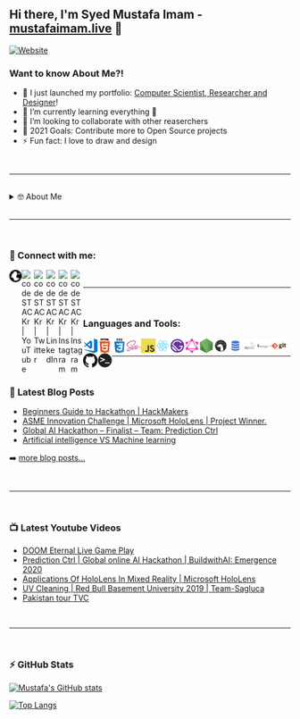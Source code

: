## Hi there, I'm Syed Mustafa Imam - [mustafaimam.live][website] 👋

[![Website](https://img.shields.io/website?label=SMustafaImam.com&style=for-the-badge&url=https://i0.wp.com/mustafaimam.live/wp-content/uploads/2020/08/cropped-Logo-Syed-Mustafa-Imam.png?fit=909%2C337&ssl=1)](https://mustafaimam.live/)

### Want to know About Me?!

- 🔭 I just launched my portfolio: [Computer Scientist, Researcher and Designer][website]!
- 🌱 I’m currently learning everything 🤣
- 👯 I’m looking to collaborate with other reaserchers
- 🥅 2021 Goals: Contribute more to Open Source projects
- ⚡ Fun fact: I love to draw and design  
<br>
<hr>
<br>

<details>
   <summary>🤓 About Me</summary>
I am currently enrolled in my 6th semester of Bachelors of Computer Science with CGPA 3.88 from SZABIST Karachi, Pakistan. I have also completed my Artificial Intelligence nano degree from Udacity and Deep Neural Network specialization from deeplearing.ai by Andrew Ng. Along with that, I am also studying Machine learning from Stanford University.

Being an aspiring Computer Scientist, I am always ingeniously looking to solve real-world problems using Artificial Intelligence, IoT & Mixed Reality using Microsoft HoloLens. Recently I have participated in #BuildwithAI Global Hackaton by Hackmakers, in which I got 4th position among 75+ countries and 4,000+ total competitors around the world.

I am also a highly creative and multi-talented Graphic Designer and Web Developer with vast experience in multimedia, marketing, and print design.
  
</details>
<br>
<hr>
<br>

### 🤙 Connect with me:

[<img align="left" alt="codeSTACKr.com" width="22px" src="https://raw.githubusercontent.com/iconic/open-iconic/master/svg/globe.svg" />][website]
[<img align="left" alt="codeSTACKr | YouTube" width="22px" src="https://cdn.jsdelivr.net/npm/simple-icons@v3/icons/youtube.svg" />][youtube]
[<img align="left" alt="codeSTACKr | Twitter" width="22px" src="https://cdn.jsdelivr.net/npm/simple-icons@v3/icons/twitter.svg" />][twitter]
[<img align="left" alt="codeSTACKr | LinkedIn" width="22px" src="https://cdn.jsdelivr.net/npm/simple-icons@v3/icons/linkedin.svg" />][linkedin]
[<img align="left" alt="codeSTACKr | Instagram" width="22px" src="https://cdn.jsdelivr.net/npm/simple-icons@v3/icons/instagram.svg" />][instagram]
[<img align="left" alt="codeSTACKr | Instagram" width="22px" src="https://cdn.jsdelivr.net/npm/simple-icons@v3/icons/facebook.svg" />][facebook]

<br>
<hr>
<br>

### Languages and Tools:

[<img align="left" alt="Visual Studio Code" width="26px" src="https://raw.githubusercontent.com/github/explore/80688e429a7d4ef2fca1e82350fe8e3517d3494d/topics/visual-studio-code/visual-studio-code.png" />][webdevplaylist]
[<img align="left" alt="HTML5" width="26px" src="https://raw.githubusercontent.com/github/explore/80688e429a7d4ef2fca1e82350fe8e3517d3494d/topics/html/html.png" />][webdevplaylist]
[<img align="left" alt="CSS3" width="26px" src="https://raw.githubusercontent.com/github/explore/80688e429a7d4ef2fca1e82350fe8e3517d3494d/topics/css/css.png" />][cssplaylist]
[<img align="left" alt="Sass" width="26px" src="https://raw.githubusercontent.com/github/explore/80688e429a7d4ef2fca1e82350fe8e3517d3494d/topics/sass/sass.png" />][cssplaylist]
[<img align="left" alt="JavaScript" width="26px" src="https://raw.githubusercontent.com/github/explore/80688e429a7d4ef2fca1e82350fe8e3517d3494d/topics/javascript/javascript.png" />][jsplaylist]
[<img align="left" alt="React" width="26px" src="https://raw.githubusercontent.com/github/explore/80688e429a7d4ef2fca1e82350fe8e3517d3494d/topics/react/react.png" />][reactplaylist]
[<img align="left" alt="Gatsby" width="26px" src="https://raw.githubusercontent.com/github/explore/e94815998e4e0713912fed477a1f346ec04c3da2/topics/gatsby/gatsby.png" />][webdevplaylist]
[<img align="left" alt="GraphQL" width="26px" src="https://raw.githubusercontent.com/github/explore/80688e429a7d4ef2fca1e82350fe8e3517d3494d/topics/graphql/graphql.png" />][webdevplaylist]
[<img align="left" alt="Node.js" width="26px" src="https://raw.githubusercontent.com/github/explore/80688e429a7d4ef2fca1e82350fe8e3517d3494d/topics/nodejs/nodejs.png" />][webdevplaylist]
[<img align="left" alt="Deno" width="26px" src="https://raw.githubusercontent.com/github/explore/361e2821e2dea67711cde99c9c40ed357061cf27/topics/deno/deno.png" />][webdevplaylist]
[<img align="left" alt="SQL" width="26px" src="https://raw.githubusercontent.com/github/explore/80688e429a7d4ef2fca1e82350fe8e3517d3494d/topics/sql/sql.png" />][webdevplaylist]
[<img align="left" alt="MySQL" width="26px" src="https://raw.githubusercontent.com/github/explore/80688e429a7d4ef2fca1e82350fe8e3517d3494d/topics/mysql/mysql.png" />][webdevplaylist]
[<img align="left" alt="MongoDB" width="26px" src="https://raw.githubusercontent.com/github/explore/80688e429a7d4ef2fca1e82350fe8e3517d3494d/topics/mongodb/mongodb.png" />][webdevplaylist]
[<img align="left" alt="Git" width="26px" src="https://raw.githubusercontent.com/github/explore/80688e429a7d4ef2fca1e82350fe8e3517d3494d/topics/git/git.png" />][webdevplaylist]
[<img align="left" alt="GitHub" width="26px" src="https://raw.githubusercontent.com/github/explore/78df643247d429f6cc873026c0622819ad797942/topics/github/github.png" />][webdevplaylist]
[<img align="left" alt="Terminal" width="26px" src="https://raw.githubusercontent.com/github/explore/80688e429a7d4ef2fca1e82350fe8e3517d3494d/topics/terminal/terminal.png" />][webdevplaylist]

<br>
<hr>
<br>


### 📕 Latest Blog Posts

<!-- BLOG-POST-LIST:START -->
- [Beginners Guide to Hackathon | HackMakers](https://mustafaimam.live/what-is-hackathon-guide/)
- [ASME Innovation Challenge | Microsoft HoloLens | Project Winner.](https://mustafaimam.live/virtual-labs-asme-innovation-challenge-winner-syed-mustafa-imam/)
- [Global AI Hackathon – Finalist – Team: Prediction Ctrl](https://mustafaimam.live/globalaihackathon-team-prediction-ctrl/)
- [Artificial intelligence VS Machine learning](https://mustafaimam.live/artificial-intelligence-vs-machine-learning-ai-vs-ml/)
<!-- BLOG-POST-LIST:END -->
➡️ [more blog posts...](https://mustafaimam.live/seyd-mustafa-imam-blog/)

<br>
<hr>
<br>

### 📺 Latest Youtube Videos
<!-- YOUTUBE:START -->
- [DOOM Eternal Live Game Play](https://www.youtube.com/watch?v=rSyrshsnAh0)
- [Prediction Ctrl | Global online AI Hackathon | BuildwithAI: Emergence 2020](https://www.youtube.com/watch?v=RwUVMNVht2g)
- [Applications Of HoloLens In Mixed Reality | Microsoft HoloLens](https://www.youtube.com/watch?v=3N7eHTL5erc)
- [UV Cleaning | Red Bull Basement University 2019  | Team-Sagluca](https://www.youtube.com/watch?v=gImuoAD_Ja4)
- [Pakistan tour TVC](https://www.youtube.com/watch?v=1ELDqF2Cg28)
<!-- YOUTUBE:END -->

<br>
<hr>
<br>

### ⚡ GitHub Stats

<!-- <img align="left" alt="SyedMustafaImam's GitHub Stats" src="https://github-readme-stats.SyedMustafaImam.vercel.app/api?username=SyedMustafaImam&show_icons=true&hide_border=true&count_private=true" /> -->

[![Mustafa's GitHub stats](https://github-readme-stats.vercel.app/api?username=SyedMustafaImam&count_private=true&hide=prs,issues,contribs)](https://github.com/SyedMustafaImam/github-readme-stats)



[![Top Langs](https://github-readme-stats.vercel.app/api/top-langs/?username=SyedMustafaImam&layout=compactcount_private=true)](https://github.com/SyedMustafaImam/github-readme-stats)


[website]: https://mustafaimam.live/
[twitter]: https://twitter.com/MustafaimamLive
[youtube]: https://www.youtube.com/channel/UCqHoTWr15EI3gPv5CyaREtw?view_as=subscriber
[instagram]: https://www.instagram.com/mustafaimam.live/
[facebook]: https://www.facebook.com/mustafaimam.live/
[linkedin]: https://www.linkedin.com/in/syedmustafaimam/
[webdevplaylist]: https://www.youtube.com/playlist?list=PLkwxH9e_vrAJ0WbEsFA9W3I1W-g_BTsbt
[jsplaylist]: https://www.youtube.com/playlist?list=PLkwxH9e_vrALRJKu7wfXby3MKeflhTu6B
[cssplaylist]: https://www.youtube.com/playlist?list=PLkwxH9e_vrALSdvZuEh6gqQdmDoDIoqz4
[reactplaylist]: https://www.youtube.com/playlist?list=PLkwxH9e_vrAK4TdffpxKY3QGyHCpxFcQ0

